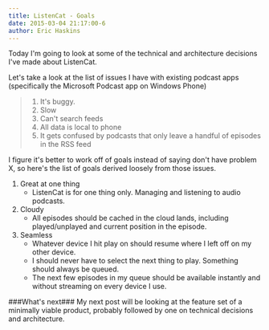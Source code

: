 ```yaml
---
title: ListenCat - Goals
date: 2015-03-04 21:17:00-6
author: Eric Haskins
---
```


Today I'm going to look at some of the technical and architecture decisions I've made about ListenCat.

Let's take a look at the list of issues I have with existing podcast apps (specifically the Microsoft Podcast app on Windows Phone)

> 1. It's buggy.
> 2. Slow
> 3. Can't search feeds
> 4. All data is local to phone
> 5. It gets confused by podcasts that only leave a handful of episodes in the RSS feed

I figure it's better to work off of goals instead of saying don't have problem X, so here's the list of goals derived loosely from those issues.

1. Great at one thing
	- ListenCat is for one thing only. Managing and listening to audio podcasts.
2. Cloudy
	- All episodes should be cached in the cloud lands, including played/unplayed and current position in the episode.
3. Seamless
	- Whatever device I hit play on should resume where I left off on my other device.
	- I should never have to select the next thing to play. Something should always be queued.
	- The next few episodes in my queue should be available instantly and without streaming on every device I use.

###What's next###
My next post will be looking at the feature set of a minimally viable product, probably followed by one on technical decisions and architecture.
